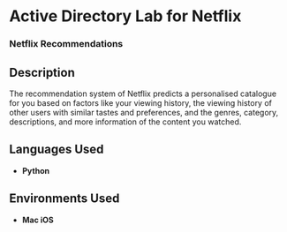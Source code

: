 <h1>Active Directory Lab for Netflix</h1>

 ### Netflix Recommendations

<h2>Description</h2>
The recommendation system of Netflix predicts a personalised catalogue for you based on factors like your viewing history, the viewing history of other users with similar tastes and preferences, and the genres, category, descriptions, and more information of the content you watched.
<br />


<h2>Languages Used</h2>

- <b>Python</b> 

<h2>Environments Used </h2>

- <b>Mac iOS</b>



<!--
 ```diff
- text in red
+ text in green
! text in orange
# text in gray
@@ text in purple (and bold)@@
```
--!>
